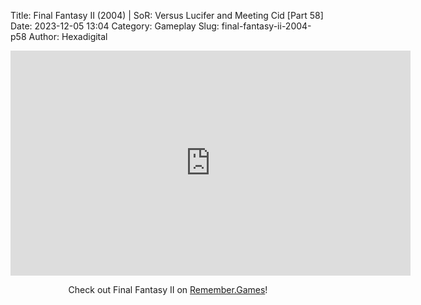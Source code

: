 Title: Final Fantasy II (2004) | SoR: Versus Lucifer and Meeting Cid [Part 58]
Date: 2023-12-05 13:04
Category: Gameplay
Slug: final-fantasy-ii-2004-p58
Author: Hexadigital

<center><iframe src="https://www.youtube.com/embed/qPGbONs1sws?feature=oembed" allow="accelerometer; autoplay; encrypted-media; gyroscope; picture-in-picture" width="640" height="360" frameborder="0"></iframe>

Check out Final Fantasy II on [Remember.Games](https://remember.games/game/6866/final-fantasy-i-ii-dawn-of-souls/)!</center>